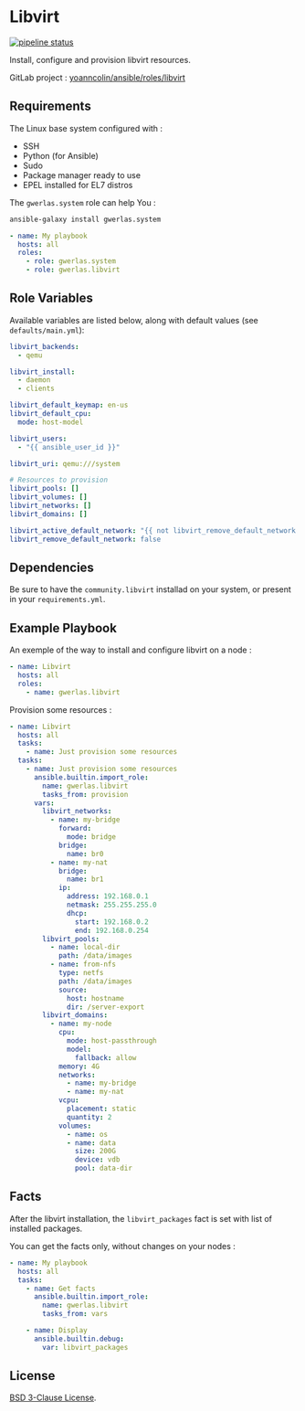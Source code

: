 Libvirt
======

[![pipeline status](https://gitlab.com/yoanncolin/ansible/roles/libvirt/badges/main/pipeline.svg)](https://gitlab.com/yoanncolin/ansible/roles/libvirt/-/commits/main)

Install, configure and provision libvirt resources.

GitLab project : [yoanncolin/ansible/roles/libvirt](https://gitlab.com/yoanncolin/ansible/roles/libvirt)

Requirements
------------

The Linux base system configured with :

- SSH
- Python (for Ansible)
- Sudo
- Package manager ready to use
- EPEL installed for EL7 distros

The `gwerlas.system` role can help You :

```sh
ansible-galaxy install gwerlas.system
```

```yaml
- name: My playbook
  hosts: all
  roles:
    - role: gwerlas.system
    - role: gwerlas.libvirt
```

Role Variables
--------------

Available variables are listed below, along with default values
(see `defaults/main.yml`):

```yaml
libvirt_backends:
  - qemu

libvirt_install:
  - daemon
  - clients

libvirt_default_keymap: en-us
libvirt_default_cpu:
  mode: host-model

libvirt_users:
  - "{{ ansible_user_id }}"

libvirt_uri: qemu:///system

# Resources to provision
libvirt_pools: []
libvirt_volumes: []
libvirt_networks: []
libvirt_domains: []

libvirt_active_default_network: "{{ not libvirt_remove_default_network }}"
libvirt_remove_default_network: false
```

Dependencies
------------

Be sure to have the `community.libvirt` installad on your system, or present
in your `requirements.yml`.

Example Playbook
----------------

An exemple of the way to install and configure libvirt on a node :

```yaml
- name: Libvirt
  hosts: all
  roles:
    - name: gwerlas.libvirt
```

Provision some resources :


```yaml
- name: Libvirt
  hosts: all
  tasks:
    - name: Just provision some resources
  tasks:
    - name: Just provision some resources
      ansible.builtin.import_role:
        name: gwerlas.libvirt
        tasks_from: provision
      vars:
        libvirt_networks:
          - name: my-bridge
            forward:
              mode: bridge
            bridge:
              name: br0
          - name: my-nat
            bridge:
              name: br1
            ip:
              address: 192.168.0.1
              netmask: 255.255.255.0
              dhcp:
                start: 192.168.0.2
                end: 192.168.0.254
        libvirt_pools:
          - name: local-dir
            path: /data/images
          - name: from-nfs
            type: netfs
            path: /data/images
            source:
              host: hostname
              dir: /server-export
        libvirt_domains:
          - name: my-node
            cpu:
              mode: host-passthrough
              model:
                fallback: allow
            memory: 4G
            networks:
              - name: my-bridge
              - name: my-nat
            vcpu:
              placement: static
              quantity: 2
            volumes:
              - name: os
              - name: data
                size: 200G
                device: vdb
                pool: data-dir
```

Facts
-----

After the libvirt installation, the `libvirt_packages` fact is set with list of
installed packages.

You can get the facts only, without changes on your nodes :

```yaml
- name: My playbook
  hosts: all
  tasks:
    - name: Get facts
      ansible.builtin.import_role:
        name: gwerlas.libvirt
        tasks_from: vars

    - name: Display
      ansible.builtin.debug:
        var: libvirt_packages
```

License
-------

[BSD 3-Clause License](LICENSE).

